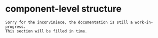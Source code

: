 # component-level structure

```
Sorry for the inconviniece, the documentation is still a work-in-progress.
This section will be filled in time.
```
